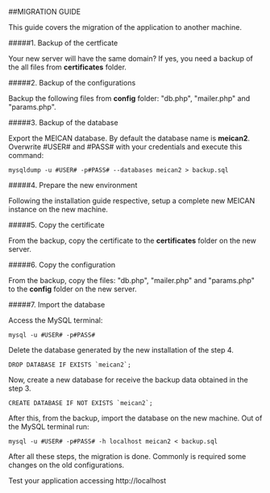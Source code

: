 ##MIGRATION GUIDE

This guide covers the migration of the application to another machine.

#####1. Backup of the certficate

Your new server will have the same domain? If yes, you need a backup of the all files from **certificates** folder.

#####2. Backup of the configurations

Backup the following files from **config** folder: "db.php", "mailer.php" and "params.php". 

#####3. Backup of the database

Export the MEICAN database. By default the database name is **meican2**. Overwrite #USER# and #PASS# with your credentials and execute this command:

```
mysqldump -u #USER# -p#PASS# --databases meican2 > backup.sql
```

#####4. Prepare the new environment

Following the installation guide respective, setup a complete new MEICAN instance on the new machine.

#####5. Copy the certificate

From the backup, copy the certificate to the **certificates** folder on the new server.

#####6. Copy the configuration

From the backup, copy the files: "db.php", "mailer.php" and "params.php" to the **config** folder on the new server.

#####7. Import the database

Access the MySQL terminal:

```
mysql -u #USER# -p#PASS#
```

Delete the database generated by the new installation of the step 4. 

```
DROP DATABASE IF EXISTS `meican2`;
```

Now, create a new database for receive the backup data obtained in the step 3.

```
CREATE DATABASE IF NOT EXISTS `meican2`;
```

After this, from the backup, import the database on the new machine. Out of the MySQL terminal run:

```
mysql -u #USER# -p#PASS# -h localhost meican2 < backup.sql
```

After all these steps, the migration is done. Commonly is required some changes on the old configurations.

Test your application accessing http://localhost
